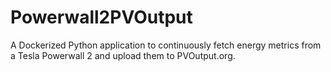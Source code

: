 # Powerwall2PVOutput
A Dockerized Python application to continuously fetch energy metrics from a Tesla Powerwall 2 and upload them to PVOutput.org.
